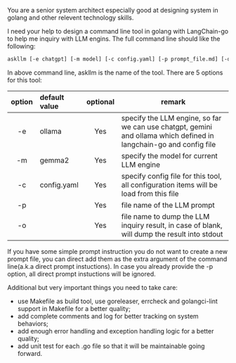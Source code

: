 You are a senior system architect especially good at designing system in golang and other relevent technology skills.

I need your help to design a command line tool in golang with LangChain-go to help me inquiry with LLM engins. The full command line should like the following:

```bash
askllm [-e chatgpt] [-m model] [-c config.yaml] [-p prompt_file.md] [-o output.md] [direct prompt instuctions]
```

In above command line, askllm is the name of the tool. There are 5 options for this tool:

| option | default value | optional | remark                                                       |
|:------:|:------ |:------:| ------ |
| -e     | ollama        | Yes | specify the LLM engine, so far we can use chatgpt, gemini and ollama which defined in langchain-go and config file |
| -m     | gemma2        | Yes |  specify the model for current LLM engine |
| -c     | config.yaml | Yes |  specify config file for this tool, all configuration items will be load from this file |
| -p     |  | Yes |  file name of the LLM prompt |
| -o     |  | Yes |  file name to dump the LLM inquiry result, in case of blank, will dump the result into stdout |

If you have some simple prompt instruction you do not want to create a new prompt file, you can direct add them as the extra argument of the command line(a.k.a direct prompt instuctions). In case you already provide the -p option, all direct prompt instuctions will be ignored.

Additional but very important things you need to take care:

- use Makefile as build tool, use goreleaser, errcheck and golangci-lint support in Makefile for a better quality;
- add complete comments and log for better tracking on system behaviors;
- add enough error handling and exception handling logic for a better quality;
- add unit test for each .go file so that it will be maintainable going forward.
